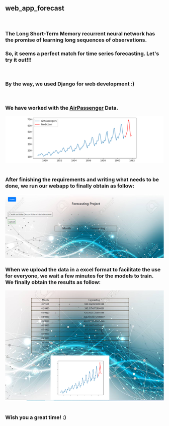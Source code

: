 
<h2>web_app_forecast</h2>
<br>
<h3>The Long Short-Term Memory recurrent neural network has the promise of learning long sequences of observations.</h3>
<h3>So, it seems a perfect match for time series forecasting. Let's try it out!!!<br></h3>
<br>
<h3>By the way, we used Django for web development :)</h3>
<img src= "https://github.com/ghaliBenji98/ghaliBenji98.github.io/blob/master/django.unicorn.jpg" alt="" height="x2">
<br>
<h3>We have worked with the <a href="https://github.com/ghaliBenji98/Web-app-for-forecasting-using-Django-and-LSTM-layers/blob/master/AirPassenger.xlsx">AirPassenger</a> Data.</h3>
<img src= "https://github.com/ghaliBenji98/Web-app-for-forecasting-using-Django-and-LSTM-layers/blob/master/image.png" alt=""  height="x2">
<br>
<br>
<h3>After finishing the requirements and writing what needs to be done, we run our webapp to finally obtain as follow:</h3>
<img src= "https://github.com/ghaliBenji98/Web-app-for-forecasting-using-Django-and-LSTM-layers/blob/master/image1.PNG" alt=""  height="x2">
<br>
<h3>When we upload the data in a excel format to facilitate the use for everyone, we wait a few minutes for the models to train.<br> We finally obtain the results as follow:</h3>
<img src= "https://github.com/ghaliBenji98/Web-app-for-forecasting-using-Django-and-LSTM-layers/blob/master/image2.PNG" alt=""  height="x2">
<br>
<br>
<h3>Wish you a great time! :)</h3>


